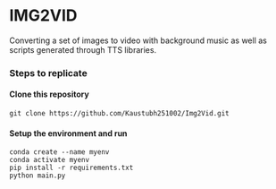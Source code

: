 # IMG2VID

Converting a set of images to video with background music as well as scripts generated through TTS libraries.

### Steps to replicate

#### Clone this repository

```
git clone https://github.com/Kaustubh251002/Img2Vid.git
```

#### Setup the environment and run

```
conda create --name myenv
conda activate myenv
pip install -r requirements.txt
python main.py
```
